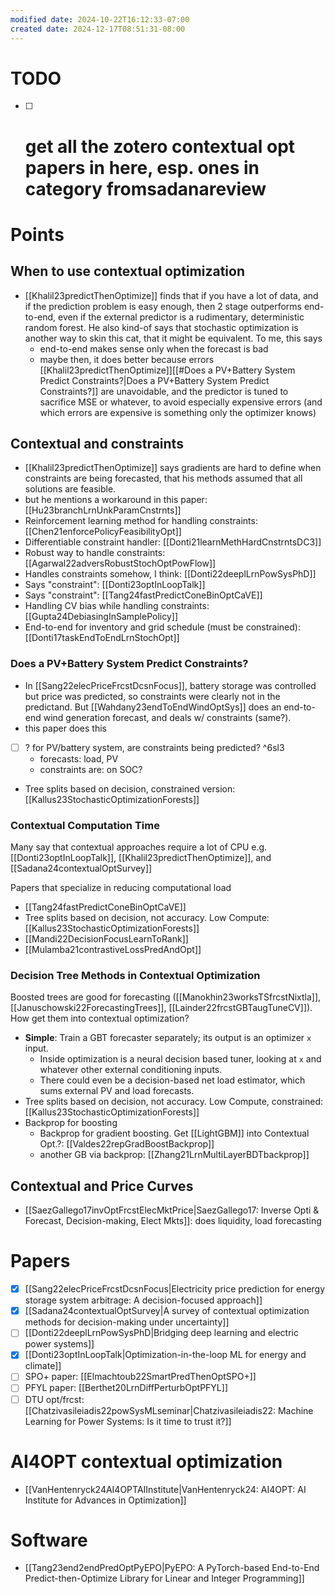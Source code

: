 ```yaml
---
modified date: 2024-10-22T16:12:33-07:00
created date: 2024-12-17T08:51:31-08:00
---
```

# TODO
- [ ] # get all the zotero contextual opt papers in here, esp. ones in category fromsadanareview
# Points
## When to use contextual optimization
- [[Khalil23predictThenOptimize]] finds that if you have a lot of data, and if the prediction problem is easy enough, then 2 stage outperforms end-to-end, even if the external predictor is a rudimentary, deterministic random forest.  He also kind-of says that stochastic optimization is another way to skin this cat, that it might be equivalent.  To me, this says
	- end-to-end makes sense only when the forecast is bad
	- maybe then, it does better because errors [[Khalil23predictThenOptimize]][[#Does a PV+Battery System Predict Constraints?|Does a PV+Battery System Predict Constraints?]] are unavoidable, and the predictor is tuned to sacrifice MSE or whatever, to avoid especially expensive errors (and which errors are expensive is something only the optimizer knows)
## Contextual and constraints
- [[Khalil23predictThenOptimize]] says gradients are hard to define when constraints are being forecasted, that his methods assumed that all solutions are feasible.
- but he mentions a workaround in this paper:[[Hu23branchLrnUnkParamCnstrnts]]
- Reinforcement learning method for handling constraints: [[Chen21enforcePolicyFeasibilityOpt]]
- Differentiable constraint handler: [[Donti21learnMethHardCnstrntsDC3]]
- Robust way to handle constraints: [[Agarwal22adversRobustStochOptPowFlow]]
- Handles constraints somehow, I think: [[Donti22deeplLrnPowSysPhD]]
- Says "constraint": [[Donti23optInLoopTalk]]
- Says "constraint": [[Tang24fastPredictConeBinOptCaVE]]
- Handling CV bias while handling constraints: [[Gupta24DebiasingInSamplePolicy]]
- End-to-end for inventory and grid schedule (must be constrained): [[Donti17taskEndToEndLrnStochOpt]]
### Does a PV+Battery System Predict Constraints?
- In [[Sang22elecPriceFrcstDcsnFocus]], battery storage was controlled but price was predicted, so constraints were clearly not in the predictand.  But [[Wahdany23endToEndWindOptSys]] does an end-to-end wind generation forecast, and deals w/ constraints (same?).
- this paper does this
- [ ] ? for PV/battery system, are constraints being predicted? ^6sl3
	- forecasts: load, PV
	- constraints are: on SOC?
- Tree splits based on decision, constrained version: [[Kallus23StochasticOptimizationForests]]
### Contextual Computation Time

Many say that contextual approaches require a lot of CPU e.g. [[Donti23optInLoopTalk]], [[Khalil23predictThenOptimize]], and [[Sadana24contextualOptSurvey]]

Papers that specialize in reducing computational load
- [[Tang24fastPredictConeBinOptCaVE]]
- Tree splits based on decision, not accuracy.  Low Compute: [[Kallus23StochasticOptimizationForests]]
- [[Mandi22DecisionFocusLearnToRank]]
- [[Mulamba21contrastiveLossPredAndOpt]]
### Decision Tree Methods in Contextual Optimization
Boosted trees are good for forecasting ([[Manokhin23worksTSfrcstNixtla]], [[Januschowski22ForecastingTrees]], [[Lainder22frcstGBTaugTuneCV]]).  How get them into contextual optimization?
- **Simple**: Train a GBT forecaster separately; its output is an optimizer `x` input.  
	- Inside optimization is a neural decision based tuner, looking at `x` and whatever other external conditioning inputs.
	- There could even be a decision-based net load estimator, which sums external PV and load forecasts.
- Tree splits based on decision, not accuracy. Low Compute, constrained: [[Kallus23StochasticOptimizationForests]]
- Backprop for boosting
	- Backprop for gradient boosting. Get [[LightGBM]] into Contextual Opt.?: [[Valdes22repGradBoostBackprop]]
	- another GB via backprop: [[Zhang21LrnMultiLayerBDTbackprop]]
## Contextual and Price Curves
- [[SaezGallego17invOptFrcstElecMktPrice|SaezGallego17: Inverse Opti & Forecast, Decision-making, Elect Mkts]]: does liquidity, load forecasting
# Papers
- [x] [[Sang22elecPriceFrcstDcsnFocus|Electricity price prediction for energy storage system arbitrage: A decision-focused approach]]
- [x] [[Sadana24contextualOptSurvey|A survey of contextual optimization methods for decision-making under uncertainty]]
- [ ] [[Donti22deeplLrnPowSysPhD|Bridging deep learning and electric power systems]]
- [x] [[Donti23optInLoopTalk|Optimization-in-the-loop ML for energy and climate]]
- [ ] SPO+ paper: [[Elmachtoub22SmartPredThenOptSPO+]]
- [ ] PFYL paper: [[Berthet20LrnDiffPerturbOptPFYL]]	
- [ ] DTU opt/frcst: [[Chatzivasileiadis22powSysMLseminar|Chatzivasileiadis22: Machine Learning for Power Systems: Is it time to trust it?]] 

# AI4OPT contextual optimization
- [[VanHentenryck24AI4OPTAIInstitute|VanHentenryck24: AI4OPT: AI Institute for Advances in Optimization]] 

# Software
- [[Tang23end2endPredOptPyEPO|PyEPO: A PyTorch-based End-to-End Predict-then-Optimize Library for Linear and Integer Programming]]
